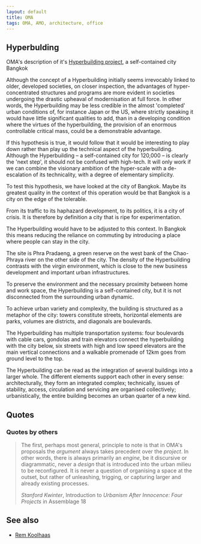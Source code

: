 ```yaml
---
layout: default
title: OMA
tags: OMA, AMO, architecture, office
---
```


## Hyperbulding

OMA's description of it's [Hyperbuilding
project](http://www.oma.eu/projects/1996/hyperbuilding/), a self-contained city
Bangkok

Although the concept of a Hyperbuilding initially seems irrevocably linked to
older, developed societies, on closer inspection, the advantages of
hyper-concentrated structures and programs are more evident in societies
undergoing the drastic upheaval of modernisation at full force. In other words,
the Hyperbuilding may be less credible in the almost 'completed' urban
conditions of, for instance Japan or the US, where strictly speaking it would
have little significant qualities to add, than in a developing condition where
the virtues of the hyperbuilding, the provision of an enormous controllable
critical mass, could be a demonstrable advantage.

If this hypothesis is true, it would follow that it would be interesting to
play down rather than play up the technical aspect of the hyperbuilding.
Although the Hyperbuilding – a self-contained city for 120,000 – is clearly the
'next step', it should not be confused with high-tech. It will only work if we
can combine the visionary ambition of the hyper-scale with a de-escalation of
its technicality, with a degree of elementary simplicity.

To test this hypothesis, we have looked at the city of Bangkok. Maybe its
greatest quality in the context of this operation would be that Bangkok is a
city on the edge of the tolerable.

From its traffic to its haphazard development, to its politics, it is a city of
crisis. It is therefore by definition a city that is ripe for experimentation.

The Hyperbuilding would have to be adjusted to this context. In Bangkok this
means reducing the reliance on commuting by introducing a place where people
can stay in the city.

The site is Phra Pradaeng, a green reserve on the west bank of the Chao-Phraya
river on the other side of the city. The density of the Hyperbuilding contrasts
with the virgin environment, which is close to the new business development and
important urban infrastructures.

To preserve the environment and the necessary proximity between home and work
space, the Hyperbuilding is a self-contained city, but it is not disconnected
from the surrounding urban dynamic.

To achieve urban variety and complexity, the building is structured as a
metaphor of the city: towers constitute streets, horizontal elements are parks,
volumes are districts, and diagonals are boulevards.

The Hyperbuilding has multiple transportation systems: four boulevards with
cable cars, gondolas and train elevators connect the hyperbuilding with the
city below, six streets with high and low speed elevators are the main vertical
connections and a walkable promenade of 12km goes from ground level to the top.

The Hyperbuilding can be read as the integration of several buildings into a
larger whole. The different elements support each other in every sense:
architecturally, they form an integrated complex; technically, issues of
stability, access, circulation and servicing are organised collectively;
urbanistically, the entire building becomes an urban quarter of a new kind.

## Quotes

### Quotes by others

> The first, perhaps most general, principle to note is that in OMA's proposals
> the *argument* always takes precedent over the *project*. In other words,
> there is always primarily an *engine*, be it discursive or diagrammatic,
> never a *design* that is introduced into the urban milieu to be reconfigured.
> It is never a question of organising a space at the outset, but rather of
> unleashing, trigging, or capturing larger and already existing processes.
>
> <cite>Stanford Kwinter</cite>, Introduction to _Urbanism After Innocence:
> Four Projects_ in Assemblage 18

## See also

* [Rem Koolhaas](rem_koolhaas)
